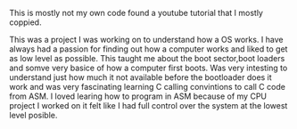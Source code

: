 This is mostly not my own code found a youtube tutorial that I mostly coppied.

This was a project I was working on to understand how a OS works.
I have always had a passion for finding out how a computer works and liked to get as low level as
possible. This taught me about the boot sector,boot loaders and somve very basice of how a computer
first boots. Was very intesting to understand just how much it not available before the bootloader
does it work and was very fascinating learning C calling convintions to call C code from ASM. I loved
learing how to program in ASM because of my CPU project I worked on it felt like I had full control over
the system at the lowest level posible. 

